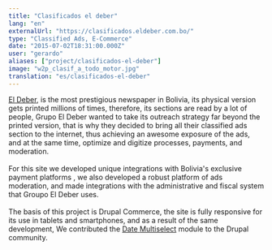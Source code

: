 ```yaml
---
title: "Clasificados el deber"
lang: "en"
externalUrl: "https://clasificados.eldeber.com.bo/"
type: "Classified Ads, E-Commerce"
date: "2015-07-02T18:31:00.000Z"
user: "gerardo"
aliases: ["project/clasificados-el-deber"]
image: "w2p_clasif_a_todo_motor.jpg"
translation: "es/clasificados-el-deber"
---
```


<p><a href="http://www.eldeber.com.bo/">El Deber</a>, <span><span>is</span> <span>the most prestigious newspaper </span><span>in</span> <span>Bolivia</span><span>,</span> <span>its physical</span> <span>version</span> <span>gets printed millions of times,</span><span></span><span></span> therefore, <span>its sections</span> <span>are read</span> <span>by a lot of people</span><span>, Grupo</span> <span>El Deber</span> <span>wanted to take</span> <span>its</span> <span>outreach strategy</span> <span>far beyond</span> <span>the printed version,</span> <span>that is</span> <span>why they</span> <span>decided to bring</span> <span>all their</span>&nbsp;<span></span><span>classified ads section to the internet</span><span>, thus achieving</span> <span>an awesome exposure of the ads</span><span></span><span></span><span>,</span> <span>and at the same</span> <span>time,</span> <span>optimize</span> <span>and digitize</span> <span>processes</span><span>, payments</span><span>,</span> <span>and moderation.</span><br><br> <span>For</span> <span>this site</span> <span>we developed</span> <span>unique</span> <span>integrations with</span> Bolivia's exclusive <span>payment</span> <span>platforms</span>&nbsp;<span></span><span>, we also developed</span> <span>a robust platform</span> <span>of</span> ads <span>moderation</span>,<span></span> <span>and made</span> <span>integrations with</span> <span>the administrative</span> <span>and fiscal</span> <span>system that</span> <span>Groupo El Deber</span> <span>uses</span><span>.</span><br><br> <span>The basis</span> <span>of this project is</span> <span>Drupal</span> <span>Commerce</span><span>, the site is</span> <span>fully</span> <span>responsive</span> <span>for its use in</span> <span>tablets</span> <span>and</span> <span>smartphones,</span> <span>and as a result</span> <span>of the same</span> <span>development, We</span> <span>contributed</span> <span>the</span> <a href="https://www.drupal.org/sandbox/jackbravo/2417391"><span>Date</span> <span>Multiselect</span></a> <span>module</span> <span>to the</span> <span>Drupal</span> <span>community.</span></span></p>